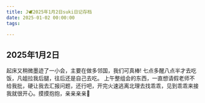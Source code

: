 ```yaml
---
title: J🕊️2025年1月2日suki日记存档
date: 2025-01-02 00:00:00
tags:

---
```


## 2025年1月2日

起床又稍微墨迹了一小会，主要在做多邻国，我们可真棒!
七点多醒八点半才去吃饭，凡姐拉我后腿，往后还是自己去吃。
上午整组会的东西，一直想请假老师不给我批，硬让我去汇报问题，还行吧，开完火速逃离北理去找乖乖，见到乖乖来接我就很开心。摸摸抱抱，亲亲亲亲💋
